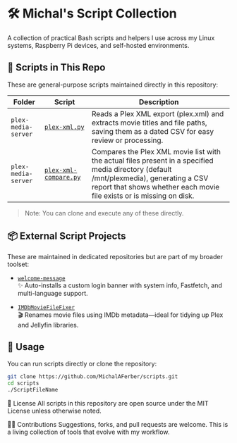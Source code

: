 # 🛠 Michal's Script Collection

A collection of practical Bash scripts and helpers I use across my Linux systems, Raspberry Pi devices, and self-hosted environments.

## 📂 Scripts in This Repo

These are general-purpose scripts maintained directly in this repository:

| Folder              | Script              | Description                                                       |
|---------------------|---------------------|-------------------------------------------------------------------|
| `plex-media-server` | [`plex-xml.py`](plex-media-server/plex-xml.py) | Reads a Plex XML export (plex.xml) and extracts movie titles and file paths, saving them as a dated CSV for easy review or processing. |
| `plex-media-server` | [`plex-xml-compare.py`](plex-media-server/plex-xml-compare.py) | Compares the Plex XML movie list with the actual files present in a specified media directory (default /mnt/plexmedia), generating a CSV report that shows whether each movie file exists or is missing on disk. |

> Note: You can clone and execute any of these directly.

## 📦 External Script Projects

These are maintained in dedicated repositories but are part of my broader toolset:

- [`welcome-message`](https://github.com/MichalAFerber/welcome-message)  
  ✨ Auto-installs a custom login banner with system info, Fastfetch, and multi-language support.

- [`IMDbMovieFileFixer`](https://github.com/MichalAFerber/IMDbMovieFileFixer)  
  🎬 Renames movie files using IMDb metadata—ideal for tidying up Plex and Jellyfin libraries.

## 🚀 Usage

You can run scripts directly or clone the repository:

```bash
git clone https://github.com/MichalAFerber/scripts.git
cd scripts
./ScriptFileName
```

🧠 License
All scripts in this repository are open source under the MIT License unless otherwise noted.

🙋‍♂️ Contributions
Suggestions, forks, and pull requests are welcome. This is a living collection of tools that evolve with my workflow.
